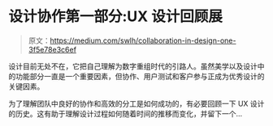 # 设计协作第一部分:UX 设计回顾展

> 原文：<https://medium.com/swlh/collaboration-in-design-one-3f5e78e3c6ef>

设计目前无处不在，它把自己理解为数字重组时代的引路人。虽然美学以及设计中的功能部分一直是一个重要因素，但协作、用户测试和客户参与正成为优秀设计的关键因素。

为了理解团队中良好的协作和高效的分工是如何成功的，有必要回顾一下 UX 设计的历史。这有助于理解设计过程如何随着时间的推移而变化，并留下一个…